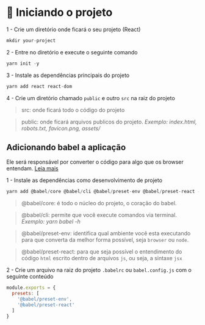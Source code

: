 # :rocket: Iniciando o projeto

1 - Crie um diretório onde ficará o seu projeto (React)

```js
mkdir your-project 
```

2 - Entre no diretório e execute o seguinte comando

```js
yarn init -y
```

3 - Instale as dependências principais do projeto

```js
yarn add react react-dom
```

4 - Crie um diretório chamado `public` e outro `src` na raiz do projeto

> src: onde ficará todo o código do projeto
    
> public: onde ficará arquivos publicos do projeto. *Exemplo: index.html, robots.txt, favicon.png, assets/*

## Adicionando babel a aplicação

Ele será responsável por converter o código para algo que os browser entendam. [Leia mais](https://babeljs.io/docs/en/)

1 - Instale as dependências como desenvolvimento de projeto

```js
yarn add @babel/core @babel/cli @babel/preset-env @babel/preset-react -D
```

> @babel/core: é todo o núcleo do projeto, o coração do babel.
    
> @babel/cli: permite que você execute comandos via terminal. *Exemplo: yarn babel -h*

> @babel/preset-env: identifica qual ambiente você esta executando para que converta da melhor forma possível, seja `browser` ou `node`.

> @babel/preset-react: para que seja possível o entendimento do código `html` escrito dentro de arquivos `js`, ou seja, a sintaxe `jsx`

2 - Crie um arquivo na raiz do projeto `.babelrc` ou `babel.config.js` com o seguinte conteúdo

```js
module.exports = {
  presets: [
    '@babel/preset-env',
    '@babel/preset-react'
  ]
}
```
